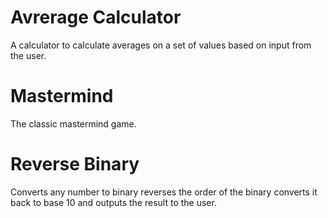 
Avrerage Calculator
===================

A calculator to calculate averages on a set of values based on input from the user.



Mastermind
==========

The classic mastermind game.


Reverse Binary
==============

Converts any number to binary reverses the order of the binary converts it back to base 10 and outputs the result to the user.


